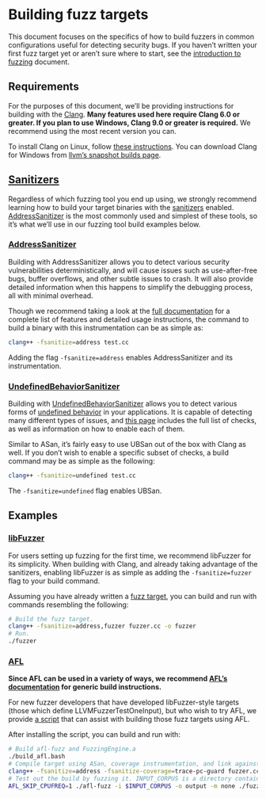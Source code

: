 # Building fuzz targets

This document focuses on the specifics of how to build fuzzers in common
configurations useful for detecting security bugs. If you haven’t written your
first fuzz target yet or aren’t sure where to start, see the
[introduction to fuzzing](https://github.com/google/fuzzing/blob/master/docs/intro-to-fuzzing.md)
document.

## Requirements

For the purposes of this document, we’ll be providing instructions for building
with the [Clang](https://clang.llvm.org/). **Many features used here require
Clang 6.0 or greater. If you plan to use Windows, Clang 9.0 or greater is
required.** We recommend using the most recent version you can.

To install Clang on Linux, follow [these instructions](https://apt.llvm.org/).
You can download Clang for Windows from
[llvm’s snapshot builds page](https://llvm.org/builds/).

## [Sanitizers]

Regardless of which fuzzing tool you end up using, we strongly recommend
learning how to build your target binaries with the [sanitizers] enabled.
[AddressSanitizer] is the most commonly used and simplest of these tools, so
it’s what we’ll use in our fuzzing tool build examples below.

### [AddressSanitizer](ASan)

Building with AddressSanitizer allows you to detect various security
vulnerabilities deterministically, and will cause issues such as use-after-free
bugs, buffer overflows, and other subtle issues to crash. It will also provide
detailed information when this happens to simplify the debugging process, all
with minimal overhead.

Though we recommend taking a look at the
[full documentation](https://clang.llvm.org/docs/AddressSanitizer.html) for a
complete list of features and detailed usage instructions, the command to build
a binary with this instrumentation can be as simple as:

```bash
clang++ -fsanitize=address test.cc
```

Adding the flag `-fsanitize=address` enables AddressSanitizer and its
instrumentation.

### [UndefinedBehaviorSanitizer](UBSan)

Building with [UndefinedBehaviorSanitizer] allows you to detect various forms of
[undefined behavior](https://en.wikipedia.org/wiki/Undefined_behavior) in your
applications. It is capable of detecting many different types of issues, and
[this page](https://clang.llvm.org/docs/UndefinedBehaviorSanitizer.html#available-checks)
includes the full list of checks, as well as information on how to enable each
of them.

Similar to ASan, it’s fairly easy to use UBSan out of the box with Clang as
well. If you don’t wish to enable a specific subset of checks, a build command
may be as simple as the following:

```bash
clang++ -fsanitize=undefined test.cc
```

The `-fsanitize=undefined` flag enables UBSan.

[sanitizers]: https://github.com/google/sanitizers
[addresssanitizer]: https://clang.llvm.org/docs/AddressSanitizer.html
[undefinedbehaviorsanitizer]: https://clang.llvm.org/docs/UndefinedBehaviorSanitizer.html

## Examples

### [libFuzzer]

For users setting up fuzzing for the first time, we recommend libFuzzer for its
simplicity. When building with Clang, and already taking advantage of the
sanitizers, enabling libFuzzer is as simple as adding the `-fsanitize=fuzzer`
flag to your build command.

Assuming you have already written a [fuzz target], you can build and run with
commands resembling the following:

```bash
# Build the fuzz target.
clang++ -fsanitize=address,fuzzer fuzzer.cc -o fuzzer
# Run.
./fuzzer
```

[libfuzzer]: https://llvm.org/docs/LibFuzzer.html
[fuzz target]: https://llvm.org/docs/LibFuzzer.html#fuzz-target

### [AFL]

**Since AFL can be used in a variety of ways, we recommend
[AFL’s documentation](https://github.com/google/AFL) for generic build
instructions.**

For new fuzzer developers that have developed libFuzzer-style targets (those
which define LLVMFuzzerTestOneInput), but who wish to try AFL, we provide
[a script](https://google.github.io/clusterfuzz/setting-up-fuzzing/build_afl.bash)
that can assist with building those fuzz targets using AFL.

After installing the script, you can build and run with:

```bash
# Build afl-fuzz and FuzzingEngine.a
./build_afl.bash
# Compile target using ASan, coverage instrumentation, and link against FuzzingEngine.a
clang++ -fsanitize=address -fsanitize-coverage=trace-pc-guard fuzzer.cc FuzzingEngine.a -o fuzzer
# Test out the build by fuzzing it. INPUT_CORPUS is a directory containing test files. Ctrl-C when done.
AFL_SKIP_CPUFREQ=1 ./afl-fuzz -i $INPUT_CORPUS -o output -m none ./fuzzer
```

[afl]: https://github.com/google/AFL

